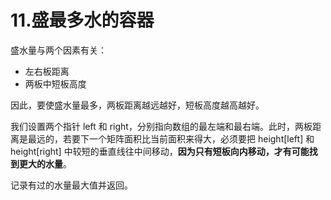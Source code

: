 # 11.盛最多水的容器

盛水量与两个因素有关：

- 左右板距离
- 两板中短板高度

因此，要使盛水量最多，两板距离越远越好，短板高度越高越好。

我们设置两个指针 left 和 right，分别指向数组的最左端和最右端。此时，两板距离是最远的，若要下一个矩阵面积比当前面积来得大，必须要把 height[left] 和 height[right] 中较短的垂直线往中间移动，**因为只有短板向内移动，才有可能找到更大的水量**。

记录有过的水量最大值并返回。